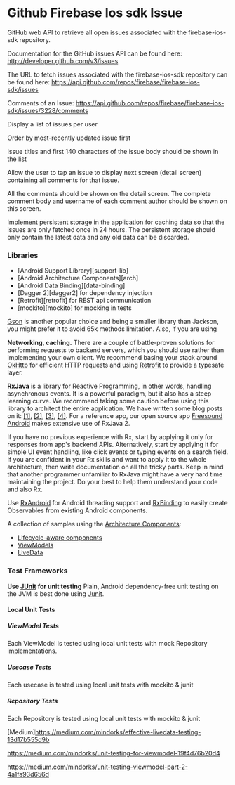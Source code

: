 # Github Firebase Ios sdk Issue
GitHub web API to retrieve all open issues associated with the firebase-ios-sdk repository.



Documentation for the GitHub issues API can be found here: http://developer.github.com/v3/issues

The URL to fetch issues associated with the firebase-ios-sdk repository can be found here: https://api.github.com/repos/firebase/firebase-ios-sdk/issues

Comments of an Issue: https://api.github.com/repos/firebase/firebase-ios-sdk/issues/3228/comments


Display a list of issues per user

Order by most-recently updated issue first

Issue titles and first 140 characters of the issue body should be shown in the list

Allow the user to tap an issue to display next screen (detail screen) containing all comments for that issue.

All the comments should be shown on the detail screen. The complete comment body and username of each comment author should be shown on this screen.

Implement persistent storage in the application for caching data so that the issues are only fetched once in 24 hours. The persistent storage should only contain the latest data and any old data can be discarded.


### Libraries
* [Android Support Library][support-lib]
* [Android Architecture Components][arch]
* [Android Data Binding][data-binding]
* [Dagger 2][dagger2] for dependency injection
* [Retrofit][retrofit] for REST api communication
* [mockito][mockito] for mocking in tests


[Gson](https://code.google.com/p/google-gson/) is another popular choice and being a smaller library than Jackson, you might prefer it to avoid 65k methods limitation. Also, if you are using  

<a name="networklibs"></a>
**Networking, caching.** There are a couple of battle-proven solutions for performing requests to backend servers, which you should use rather than implementing your own client. We recommend basing your stack around [OkHttp](http://square.github.io/okhttp/) for efficient HTTP requests and using [Retrofit](http://square.github.io/retrofit/) to provide a typesafe layer. 


**RxJava** is a library for Reactive Programming, in other words, handling asynchronous events. It is a powerful paradigm, but it also has a steep learning curve. We recommend taking some caution before using this library to architect the entire application. We have written some blog posts on it: [[1]](http://blog.futurice.com/tech-pick-of-the-week-rx-for-net-and-rxjava-for-android), [[2]](http://blog.futurice.com/top-7-tips-for-rxjava-on-android), [[3]](https://gist.github.com/staltz/868e7e9bc2a7b8c1f754), [[4]](http://blog.futurice.com/android-development-has-its-own-swift). For a reference app, our open source app [Freesound Android](https://github.com/futurice/freesound-android) makes extensive use of RxJava 2.

If you have no previous experience with Rx, start by applying it only for responses from app's backend APIs. Alternatively, start by applying it for simple UI event handling, like click events or typing events on a search field. If you are confident in your Rx skills and want to apply it to the whole architecture, then write documentation on all the tricky parts. Keep in mind that another programmer unfamiliar to RxJava might have a very hard time maintaining the project. Do your best to help them understand your code and also Rx.

Use [RxAndroid](https://github.com/ReactiveX/RxAndroid) for Android threading support and [RxBinding](https://github.com/JakeWharton/RxBinding) to easily create Observables from existing Android components.

A collection of samples using the [Architecture Components](https://developer.android.com/arch):

- [Lifecycle-aware components](https://developer.android.com/topic/libraries/architecture/lifecycle)
- [ViewModels](https://developer.android.com/topic/libraries/architecture/viewmodel)
- [LiveData](https://developer.android.com/topic/libraries/architecture/livedata)


### Test Frameworks

**Use [JUnit](https://developer.android.com/training/testing/unit-testing/local-unit-tests.html) for unit testing** Plain, Android dependency-free unit testing on the JVM is best done using [Junit](https://junit.org). 

#### Local Unit Tests
##### ViewModel Tests
Each ViewModel is tested using local unit tests with mock Repository
implementations.
##### Usecase Tests
Each usecase is tested using local unit tests with mockito & junit
##### Repository Tests
Each Repository is tested using local unit tests with mockito & junit

[Medium]https://medium.com/mindorks/effective-livedata-testing-13d17b555d9b

https://medium.com/mindorks/unit-testing-for-viewmodel-19f4d76b20d4

https://medium.com/mindorks/unit-testing-viewmodel-part-2-4a1fa93d656d

